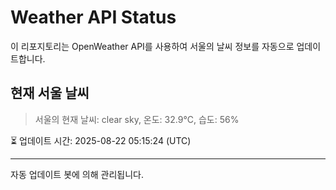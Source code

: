 
# Weather API Status

이 리포지토리는 OpenWeather API를 사용하여 서울의 날씨 정보를 자동으로 업데이트합니다.

## 현재 서울 날씨
> 서울의 현재 날씨: clear sky, 온도: 32.9°C, 습도: 56%

⏳ 업데이트 시간: 2025-08-22 05:15:24 (UTC)

---
자동 업데이트 봇에 의해 관리됩니다.
